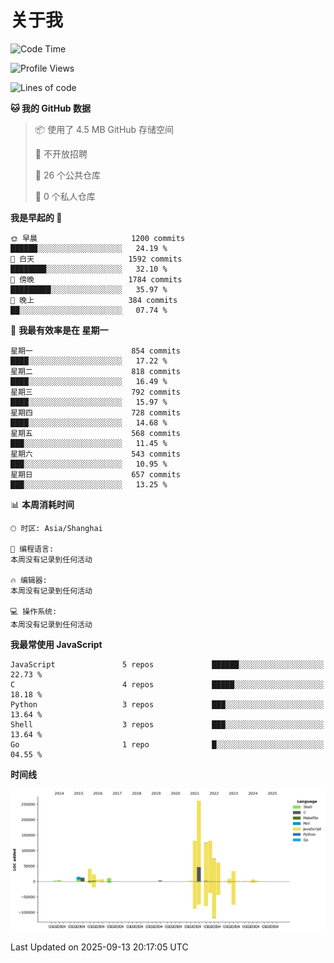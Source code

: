 # 关于我

<!--START_SECTION:waka-->
![Code Time](http://img.shields.io/badge/Code%20Time-935%20hrs%2016%20mins-blue)

![Profile Views](http://img.shields.io/badge/%E4%B8%AA%E4%BA%BA%E8%B5%84%E6%96%99%E8%A7%82%E7%9C%8B%E6%AC%A1%E6%95%B0-0-blue)

![Lines of code](https://img.shields.io/badge/%E4%BB%8E%E3%80%8CHello%20World%E3%80%8D%E8%B5%B7%E6%88%91%E5%B7%B2%E7%BB%8F%E5%86%99%E4%BA%86-960.1%20thousand%20%E8%A1%8C%E4%BB%A3%E7%A0%81-blue)

**🐱 我的 GitHub 数据** 

> 📦  使用了 4.5 MB GitHub 存储空间 
 > 
> 🚫 不开放招聘
 > 
> 📜 26 个公共仓库 
 > 
> 🔑 0 个私人仓库 
 > 
**我是早起的 🐤** 

```text
🌞 早晨                     1200 commits        ██████░░░░░░░░░░░░░░░░░░░   24.19 % 
🌆 白天                     1592 commits        ████████░░░░░░░░░░░░░░░░░   32.10 % 
🌃 傍晚                     1784 commits        █████████░░░░░░░░░░░░░░░░   35.97 % 
🌙 晚上                     384 commits         ██░░░░░░░░░░░░░░░░░░░░░░░   07.74 % 
```
📅 **我最有效率是在 星期一** 

```text
星期一                      854 commits         ████░░░░░░░░░░░░░░░░░░░░░   17.22 % 
星期二                      818 commits         ████░░░░░░░░░░░░░░░░░░░░░   16.49 % 
星期三                      792 commits         ████░░░░░░░░░░░░░░░░░░░░░   15.97 % 
星期四                      728 commits         ████░░░░░░░░░░░░░░░░░░░░░   14.68 % 
星期五                      568 commits         ███░░░░░░░░░░░░░░░░░░░░░░   11.45 % 
星期六                      543 commits         ███░░░░░░░░░░░░░░░░░░░░░░   10.95 % 
星期日                      657 commits         ███░░░░░░░░░░░░░░░░░░░░░░   13.25 % 
```


📊 **本周消耗时间** 

```text
🕑︎ 时区: Asia/Shanghai

💬 编程语言: 
本周没有记录到任何活动

🔥 编辑器: 
本周没有记录到任何活动

💻 操作系统: 
本周没有记录到任何活动
```

**我最常使用 JavaScript** 

```text
JavaScript               5 repos             ██████░░░░░░░░░░░░░░░░░░░   22.73 % 
C                        4 repos             █████░░░░░░░░░░░░░░░░░░░░   18.18 % 
Python                   3 repos             ███░░░░░░░░░░░░░░░░░░░░░░   13.64 % 
Shell                    3 repos             ███░░░░░░░░░░░░░░░░░░░░░░   13.64 % 
Go                       1 repo              █░░░░░░░░░░░░░░░░░░░░░░░░   04.55 % 
```



**时间线**

![Lines of Code chart](https://raw.githubusercontent.com/Arondight/Arondight/master/assets/bar_graph.png)


 Last Updated on 2025-09-13 20:17:05 UTC
<!--END_SECTION:waka-->
